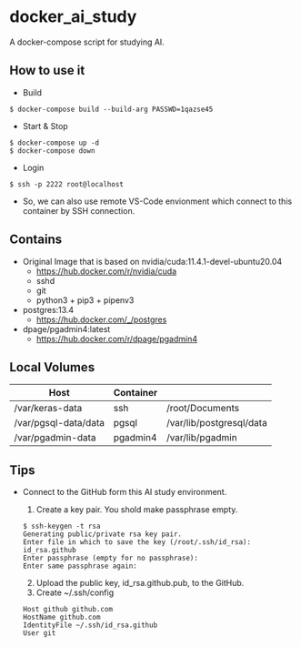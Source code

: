 # docker_ai_study
A docker-compose script for studying AI.

## How to use it

* Build
```
$ docker-compose build --build-arg PASSWD=1qazse45
```
* Start & Stop
```
$ docker-compose up -d
$ docker-compose down
```
* Login
```
$ ssh -p 2222 root@localhost
````
* So, we can also use remote VS-Code envionment which connect to this container by SSH connection.

## Contains

* Original Image that is based on nvidia/cuda:11.4.1-devel-ubuntu20.04
    * https://hub.docker.com/r/nvidia/cuda
    * sshd
    * git
    * python3 + pip3 + pipenv3
* postgres:13.4
    * https://hub.docker.com/_/postgres
* dpage/pgadmin4:latest
    * https://hub.docker.com/r/dpage/pgadmin4

## Local Volumes

|Host                |Container          | |
|--------------------|--------|------------|
|/var/keras-data     |ssh     |/root/Documents|
|/var/pgsql-data/data|pgsql   |/var/lib/postgresql/data|
|/var/pgadmin-data   |pgadmin4|/var/lib/pgadmin|

## Tips

* Connect to the GitHub form this AI study environment.

    1. Create a key pair. You shold make passphrase empty.
    ```
    $ ssh-keygen -t rsa
    Generating public/private rsa key pair.
    Enter file in which to save the key (/root/.ssh/id_rsa): id_rsa.github
    Enter passphrase (empty for no passphrase): 
    Enter same passphrase again: 
    ```
    2. Upload the public key, id_rsa.github.pub, to the GitHub.
    3. Create ~/.ssh/config
    ```
    Host github github.com
    HostName github.com
    IdentityFile ~/.ssh/id_rsa.github
    User git
    ```
